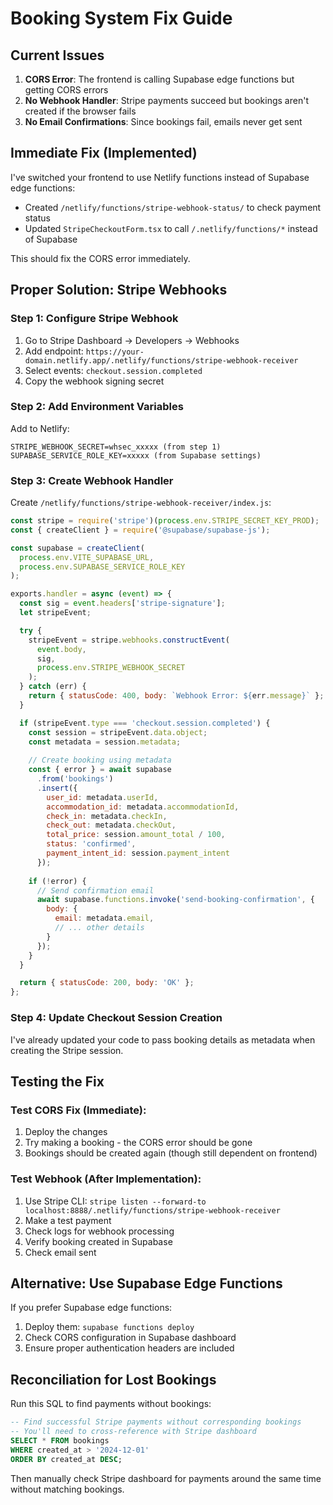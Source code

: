 # Booking System Fix Guide

## Current Issues
1. **CORS Error**: The frontend is calling Supabase edge functions but getting CORS errors
2. **No Webhook Handler**: Stripe payments succeed but bookings aren't created if the browser fails
3. **No Email Confirmations**: Since bookings fail, emails never get sent

## Immediate Fix (Implemented)
I've switched your frontend to use Netlify functions instead of Supabase edge functions:
- Created `/netlify/functions/stripe-webhook-status/` to check payment status
- Updated `StripeCheckoutForm.tsx` to call `/.netlify/functions/*` instead of Supabase

This should fix the CORS error immediately.

## Proper Solution: Stripe Webhooks

### Step 1: Configure Stripe Webhook
1. Go to Stripe Dashboard → Developers → Webhooks
2. Add endpoint: `https://your-domain.netlify.app/.netlify/functions/stripe-webhook-receiver`
3. Select events: `checkout.session.completed`
4. Copy the webhook signing secret

### Step 2: Add Environment Variables
Add to Netlify:
```
STRIPE_WEBHOOK_SECRET=whsec_xxxxx (from step 1)
SUPABASE_SERVICE_ROLE_KEY=xxxxx (from Supabase settings)
```

### Step 3: Create Webhook Handler
Create `/netlify/functions/stripe-webhook-receiver/index.js`:

```javascript
const stripe = require('stripe')(process.env.STRIPE_SECRET_KEY_PROD);
const { createClient } = require('@supabase/supabase-js');

const supabase = createClient(
  process.env.VITE_SUPABASE_URL,
  process.env.SUPABASE_SERVICE_ROLE_KEY
);

exports.handler = async (event) => {
  const sig = event.headers['stripe-signature'];
  let stripeEvent;

  try {
    stripeEvent = stripe.webhooks.constructEvent(
      event.body,
      sig,
      process.env.STRIPE_WEBHOOK_SECRET
    );
  } catch (err) {
    return { statusCode: 400, body: `Webhook Error: ${err.message}` };
  }

  if (stripeEvent.type === 'checkout.session.completed') {
    const session = stripeEvent.data.object;
    const metadata = session.metadata;
    
    // Create booking using metadata
    const { error } = await supabase
      .from('bookings')
      .insert({
        user_id: metadata.userId,
        accommodation_id: metadata.accommodationId,
        check_in: metadata.checkIn,
        check_out: metadata.checkOut,
        total_price: session.amount_total / 100,
        status: 'confirmed',
        payment_intent_id: session.payment_intent
      });
      
    if (!error) {
      // Send confirmation email
      await supabase.functions.invoke('send-booking-confirmation', {
        body: { 
          email: metadata.email,
          // ... other details
        }
      });
    }
  }

  return { statusCode: 200, body: 'OK' };
};
```

### Step 4: Update Checkout Session Creation
I've already updated your code to pass booking details as metadata when creating the Stripe session.

## Testing the Fix

### Test CORS Fix (Immediate):
1. Deploy the changes
2. Try making a booking - the CORS error should be gone
3. Bookings should be created again (though still dependent on frontend)

### Test Webhook (After Implementation):
1. Use Stripe CLI: `stripe listen --forward-to localhost:8888/.netlify/functions/stripe-webhook-receiver`
2. Make a test payment
3. Check logs for webhook processing
4. Verify booking created in Supabase
5. Check email sent

## Alternative: Use Supabase Edge Functions
If you prefer Supabase edge functions:
1. Deploy them: `supabase functions deploy`
2. Check CORS configuration in Supabase dashboard
3. Ensure proper authentication headers are included

## Reconciliation for Lost Bookings
Run this SQL to find payments without bookings:
```sql
-- Find successful Stripe payments without corresponding bookings
-- You'll need to cross-reference with Stripe dashboard
SELECT * FROM bookings 
WHERE created_at > '2024-12-01' 
ORDER BY created_at DESC;
```

Then manually check Stripe dashboard for payments around the same time without matching bookings.